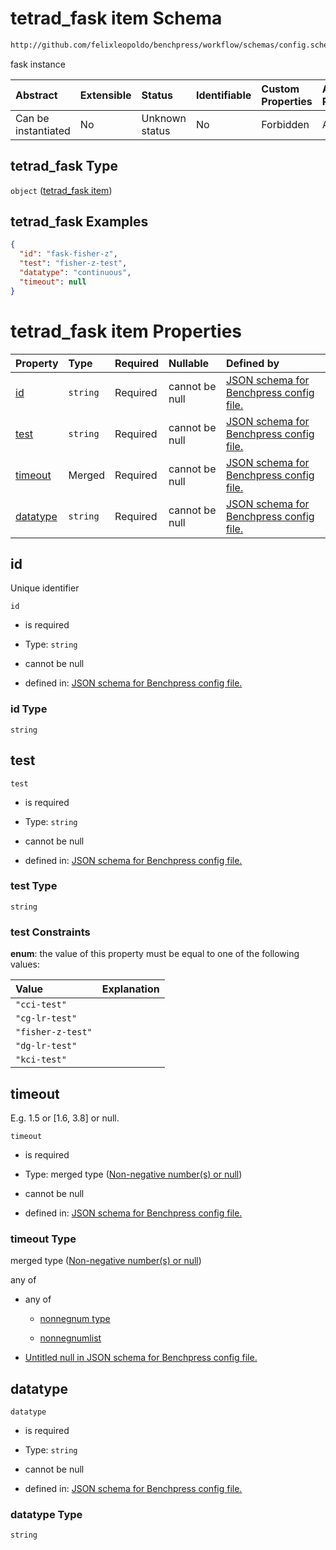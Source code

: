 # tetrad_fask item Schema

```txt
http://github.com/felixleopoldo/benchpress/workflow/schemas/config.schema.json#/definitions/tetrad_fask
```

fask instance

| Abstract            | Extensible | Status         | Identifiable | Custom Properties | Additional Properties | Access Restrictions | Defined In                                                       |
| :------------------ | :--------- | :------------- | :----------- | :---------------- | :-------------------- | :------------------ | :--------------------------------------------------------------- |
| Can be instantiated | No         | Unknown status | No           | Forbidden         | Allowed               | none                | [config.schema.json*](config.schema.json "open original schema") |

## tetrad_fask Type

`object` ([tetrad_fask item](config-definitions-tetrad_fask-item.md))

## tetrad_fask Examples

```json
{
  "id": "fask-fisher-z",
  "test": "fisher-z-test",
  "datatype": "continuous",
  "timeout": null
}
```

# tetrad_fask item Properties

| Property              | Type     | Required | Nullable       | Defined by                                                                                                                                                                                                                          |
| :-------------------- | :------- | :------- | :------------- | :---------------------------------------------------------------------------------------------------------------------------------------------------------------------------------------------------------------------------------- |
| [id](#id)             | `string` | Required | cannot be null | [JSON schema for Benchpress config file.](config-definitions-tetrad_fask-item-properties-id.md "http://github.com/felixleopoldo/benchpress/workflow/schemas/config.schema.json#/definitions/tetrad_fask/properties/id")             |
| [test](#test)         | `string` | Required | cannot be null | [JSON schema for Benchpress config file.](config-definitions-tetrad_fask-item-properties-test.md "http://github.com/felixleopoldo/benchpress/workflow/schemas/config.schema.json#/definitions/tetrad_fask/properties/test")         |
| [timeout](#timeout)   | Merged   | Required | cannot be null | [JSON schema for Benchpress config file.](config-definitions-non-negative-numbers-or-null.md "http://github.com/felixleopoldo/benchpress/workflow/schemas/config.schema.json#/definitions/tetrad_fask/properties/timeout")          |
| [datatype](#datatype) | `string` | Required | cannot be null | [JSON schema for Benchpress config file.](config-definitions-tetrad_fask-item-properties-datatype.md "http://github.com/felixleopoldo/benchpress/workflow/schemas/config.schema.json#/definitions/tetrad_fask/properties/datatype") |

## id

Unique identifier

`id`

*   is required

*   Type: `string`

*   cannot be null

*   defined in: [JSON schema for Benchpress config file.](config-definitions-tetrad_fask-item-properties-id.md "http://github.com/felixleopoldo/benchpress/workflow/schemas/config.schema.json#/definitions/tetrad_fask/properties/id")

### id Type

`string`

## test



`test`

*   is required

*   Type: `string`

*   cannot be null

*   defined in: [JSON schema for Benchpress config file.](config-definitions-tetrad_fask-item-properties-test.md "http://github.com/felixleopoldo/benchpress/workflow/schemas/config.schema.json#/definitions/tetrad_fask/properties/test")

### test Type

`string`

### test Constraints

**enum**: the value of this property must be equal to one of the following values:

| Value             | Explanation |
| :---------------- | :---------- |
| `"cci-test"`      |             |
| `"cg-lr-test"`    |             |
| `"fisher-z-test"` |             |
| `"dg-lr-test"`    |             |
| `"kci-test"`      |             |

## timeout

E.g. 1.5 or \[1.6, 3.8] or null.

`timeout`

*   is required

*   Type: merged type ([Non-negative number(s) or null](config-definitions-non-negative-numbers-or-null.md))

*   cannot be null

*   defined in: [JSON schema for Benchpress config file.](config-definitions-non-negative-numbers-or-null.md "http://github.com/felixleopoldo/benchpress/workflow/schemas/config.schema.json#/definitions/tetrad_fask/properties/timeout")

### timeout Type

merged type ([Non-negative number(s) or null](config-definitions-non-negative-numbers-or-null.md))

any of

*   any of

    *   [nonnegnum type](config-definitions-nonnegnum-type.md "check type definition")

    *   [nonnegnumlist](config-definitions-nonnegnumlist.md "check type definition")

*   [Untitled null in JSON schema for Benchpress config file.](config-definitions-non-negative-numbers-or-null-anyof-1.md "check type definition")

## datatype



`datatype`

*   is required

*   Type: `string`

*   cannot be null

*   defined in: [JSON schema for Benchpress config file.](config-definitions-tetrad_fask-item-properties-datatype.md "http://github.com/felixleopoldo/benchpress/workflow/schemas/config.schema.json#/definitions/tetrad_fask/properties/datatype")

### datatype Type

`string`
